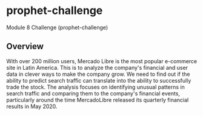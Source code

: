 # prophet-challenge
Module 8 Challenge (prophet-challenge)

## Overview
With over 200 million users, Mercado Libre is the most popular e-commerce site in Latin America. This is to analyze the company's financial and user data in clever ways to make the company grow. We need to find out if the ability to predict search traffic can translate into the ability to successfully trade the stock. The analysis focuses on identifying unusual patterns in search traffic and comparing them to the company's financial events, particularly around the time MercadoLibre released its quarterly financial results in May 2020.

## 


